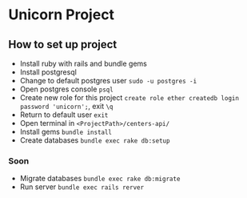 # Unicorn Project

## How to set up project

- Install ruby with rails and bundle gems
- Install postgresql
- Change to default postgres user `sudo -u postgres -i`
- Open postgres console `psql`
- Create new role for this project `create role ether createdb login password 'unicorn';`, exit `\q`
- Return to default user `exit`
- Open terminal in `<ProjectPath>/centers-api/`
- Install gems `bundle install`
- Create databases `bundle exec rake db:setup`

### Soon

- Migrate databases `bundle exec rake db:migrate`
- Run server `bundle exec rails rerver`